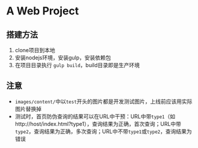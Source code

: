 A Web Project
===

搭建方法
---
1. clone项目到本地
2. 安装nodejs环境，安装gulp，安装依赖包
3. 在项目目录执行 `gulp build`，build目录即是生产环境

注意
---
* `images/content/`中以`test`开头的图片都是开发测试图片，上线前应该用实际图片替换掉
* 测试时，首页防伪查询的结果可以在URL中干预：URL中带`type1`（如http://host/index.html?type1），查询结果为正确，首次查询；URL中带`type2`，查询结果为正确，多次查询；URL中不带`type1`或`type2`，查询结果为错误
